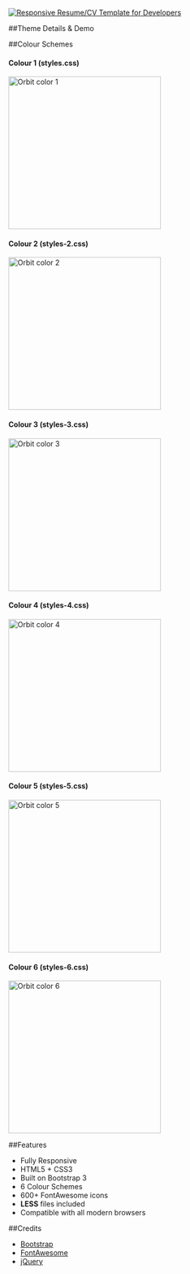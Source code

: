 <a href="http://themes.3rdwavemedia.com/website-templates/orbit-free-resume-cv-template-for-developers/" target="_blank"><img src="http://themes.3rdwavemedia.com/wp-content/uploads/2016/01/Responsive-HTML5-Resume-CV-Template-for-Developers.png" alt="Responsive Resume/CV Template for Developers" /></a>

##Theme Details & Demo

##Colour Schemes

#### Colour 1 (styles.css)
<img src="http://themes.3rdwavemedia.com/wp-content/uploads/2016/01/free-resume-cv-bootstrap-template-for-developer-color-1.jpg" width="300" alt="Orbit color 1" />

#### Colour 2 (styles-2.css)
<img src="http://themes.3rdwavemedia.com/wp-content/uploads/2016/01/free-resume-cv-bootstrap-template-for-developer-color-2.jpg" width="300" alt="Orbit color 2" />

#### Colour 3 (styles-3.css)
<img src="http://themes.3rdwavemedia.com/wp-content/uploads/2016/01/free-resume-cv-bootstrap-template-for-developer-color-3.jpg" width="300" alt="Orbit color 3" />

#### Colour 4 (styles-4.css)
<img src="http://themes.3rdwavemedia.com/wp-content/uploads/2016/01/free-resume-cv-bootstrap-template-for-developer-color-4.jpg" width="300" alt="Orbit color 4" />

#### Colour 5 (styles-5.css)
<img src="http://themes.3rdwavemedia.com/wp-content/uploads/2016/01/free-resume-cv-bootstrap-template-for-developer-color-5.jpg" width="300" alt="Orbit color 5" />

#### Colour 6 (styles-6.css)
<img src="http://themes.3rdwavemedia.com/wp-content/uploads/2016/01/free-resume-cv-bootstrap-template-for-developer-color-6.jpg" width="300" alt="Orbit color 6" />

##Features

-  Fully Responsive
-  HTML5 + CSS3
-  Built on Bootstrap 3
-  6 Colour Schemes
-  600+ FontAwesome icons
-  **LESS** files included
-  Compatible with all modern browsers

##Credits
- [Bootstrap](http://getbootstrap.com/)
- [FontAwesome](http://fortawesome.github.io/Font-Awesome/)
- [jQuery](http://jquery.com/)
